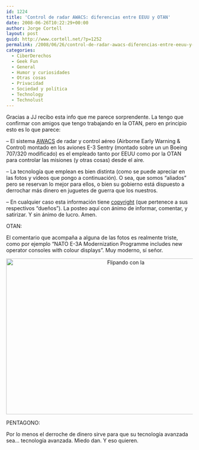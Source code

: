 ```yaml
---
id: 1224
title: 'Control de radar AWACS: diferencias entre EEUU y OTAN'
date: 2008-06-26T10:22:29+00:00
author: Jorge Cortell
layout: post
guid: http://www.cortell.net/?p=1252
permalink: /2008/06/26/control-de-radar-awacs-diferencias-entre-eeuu-y-otan/
categories:
  - CiberDerechos
  - Geek Fun
  - General
  - Humor y curiosidades
  - Otras cosas
  - Privacidad
  - Sociedad y polí­tica
  - Technology
  - Technolust
---
```

Gracias a JJ recibo esta info que me parece sorprendente. La tengo que confirmar con amigos que tengo trabajando en la OTAN, pero en principio esto es lo que parece:

&#8211; El sistema <a title="datos de las Fuerzas Aéreas de EEUU" href="http://www.af.mil/factsheets/factsheet.asp?fsID=98" target="_blank">AWACS</a> de radar y control aéreo (Airborne Early Warning & Control) montado en los aviones E-3 Sentry (montado sobre un un Boeing 707/320 modificado) es el empleado tanto por EEUU como por la OTAN para controlar las misiones (y otras cosas) desde el aire.

&#8211; La tecnología que emplean es bien distinta (como se puede apreciar en las fotos y vídeos que pongo a continuación). O sea, que somos &#8220;aliados&#8221; pero se reservan lo mejor para ellos, o bien su gobierno está dispuesto a derrochar más dinero en juguetes de guerra que los nuestros.

&#8211; En cualquier caso esta información tiene <a title="Copyright OTAN" href="http://www.e3a.nato.int/html/legal.htm" target="_blank">copyright</a> (que pertenece a sus respectivos &#8220;dueños&#8221;). La posteo aquí con ánimo de informar, comentar, y satirizar. Y sin ánimo de lucro. Amen.

OTAN:

El comentario que acompaña a alguna de las fotos es realmente triste, como por ejemplo &#8220;<span id="_Ath_FileName">NATO E-3A Modernization Programme includes new operator consoles with colour displays&#8221;. Muy moderno, sí señor.<br /> </span>

<p style="text-align: center">
  <img class="aligncenter" src="http://www.e3a.nato.int/html/photo_gallery/aircraft_interior/Mpic_04.jpg" alt="Flipando con la " width="630" height="420" />
</p>

<p style="text-align: left">
  PENTAGONO:
</p>

<p style="text-align: left">
  Por lo menos el derroche de dinero sirve para que su tecnología avanzada sea&#8230; tecnología avanzada. Miedo dan. Y eso quieren.
</p>

<p style="text-align: left">